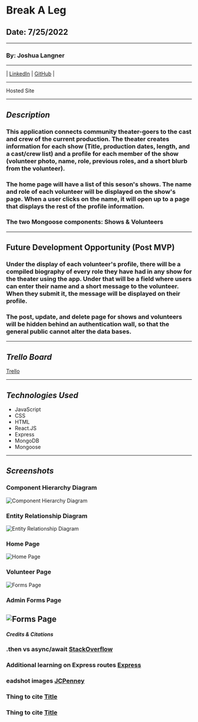 # Break A Leg

## Date: 7/25/2022

---

### By: Joshua Langner

---

| [LinkedIn](https://www.linkedin.com/in/josh-langner-48) | [GitHub](https://github.com/jlangner87) |

---

Hosted Site

---

## **_Description_**

### This application connects community theater-goers to the cast and crew of the current production. The theater creates information for each show (Title, production dates, length, and a cast/crew list) and a profile for each member of the show (volunteer photo, name, role, previous roles, and a short blurb from the volunteer).

### The home page will have a list of this seson's shows. The name and role of each volunteer will be displayed on the show's page. When a user clicks on the name, it will open up to a page that displays the rest of the profile information.

### The two Mongoose components: Shows & Volunteers

---

## **Future Development Opportunity (Post MVP)**

### Under the display of each volunteer's profile, there will be a compiled biography of every role they have had in any show for the theater using the app. Under that will be a field where users can enter their name and a short message to the volunteer. When they submit it, the message will be displayed on their profile.

### The post, update, and delete page for shows and volunteers will be hidden behind an authentication wall, so that the general public cannot alter the data bases.

---

## **_Trello Board_**

[Trello](https://trello.com/invite/b/4PqpHSkZ/8c35f8b876eae832e5ee083fb5e78a40/full-stack-mern-application)

---

## **_Technologies Used_**

- JavaScript
- CSS
- HTML
- React.JS
- Express
- MongoDB
- Mongoose

---

## **_Screenshots_**

### Component Hierarchy Diagram

![Component Hierarchy Diagram](./OrgCharts/ComponentDiag.png)

### Entity Relationship Diagram

![Entity Relationship Diagram](./OrgCharts/ERD.png)

### Home Page

![Home Page](./screenshots/home.png)

### Volunteer Page

![Forms Page](./screenshots/volunteer.png)

### Admin Forms Page

## ![Forms Page](./screenshots/forms.png)

#### _Credits & Citations_

### .then vs async/await [StackOverflow](https://stackoverflow.com/questions/54495711/async-await-vs-then-which-is-the-best-for-performance)

### Additional learning on Express routes [Express](https://expressjs.com/en/starter/basic-routing.html)

### eadshot images [JCPenney](https://jcpportraits.com/business-headshot/)

### Thing to cite [Title](URL)

### Thing to cite [Title](URL)
